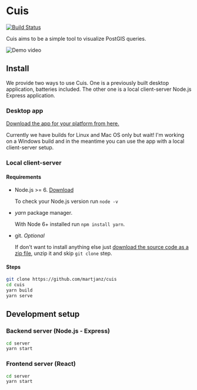 # Cuis

[![Build Status](https://travis-ci.org/martjanz/cuis.svg?branch=master)](https://travis-ci.org/martjanz/cuis)

Cuis aims to be a simple tool to visualize PostGIS queries.

![Demo video](resources/demo.gif)

## Install

We provide two ways to use Cuis. One is a previously built desktop application,
batteries included. The other one is a local client-server Node.js Express
application.

### Desktop app

[Download the app for your platform from here.](https://github.com/martjanz/cuis/releases)

Currently we have builds for Linux and Mac OS only but wait! I'm working on a
Windows build and in the meantime you can use the app with a local client-server
setup.

### Local client-server

#### Requirements

* Node.js >= 6. [Download](https://nodejs.org/)

  To check your Node.js version run `node -v`

* _yarn_ package manager.

  With Node 6+ installed run `npm install yarn`.

* git. _Optional_

  If don't want to install anything else just
  [download the source code as a zip file](https://github.com/martjanz/cuis/archive/master.zip),
  unzip it and skip `git clone` step.

#### Steps

```bash
git clone https://github.com/martjanz/cuis
cd cuis
yarn build
yarn serve
```

## Development setup

### Backend server (Node.js - Express)

```bash
cd server
yarn start
```

### Frontend server (React)

```bash
cd server
yarn start
```
